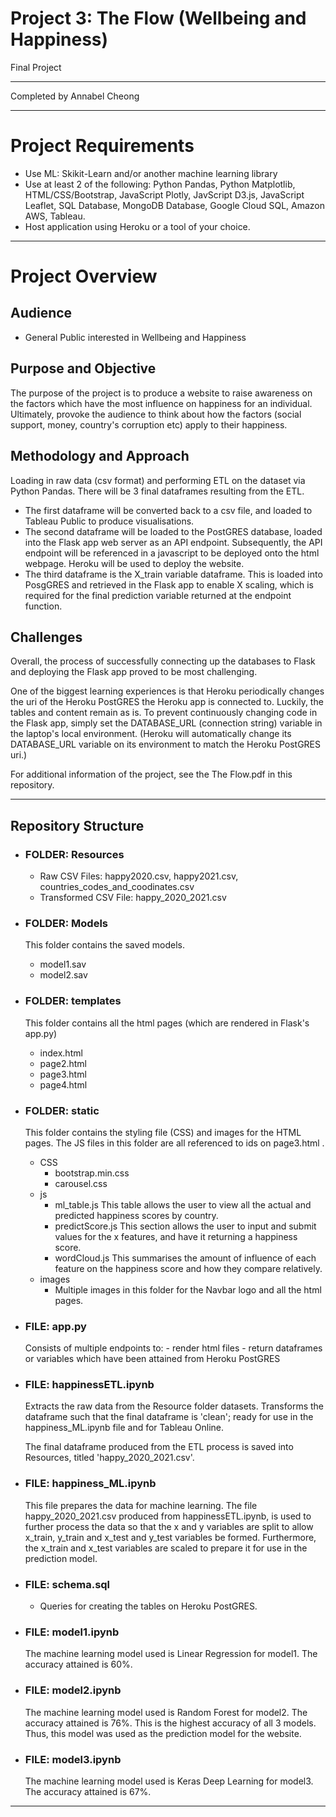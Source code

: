 # Project 3: The Flow (Wellbeing and Happiness)

Final Project 
*************************
Completed by Annabel Cheong

*************************
# Project Requirements

- Use ML: Skikit-Learn and/or another machine learning library
- Use at least 2 of the following: Python Pandas, Python Matplotlib, HTML/CSS/Bootstrap, JavaScript Plotly, JavScript D3.js, JavaScript Leaflet, SQL Database, MongoDB Database, Google Cloud SQL, Amazon AWS, Tableau. 
- Host application using Heroku or a tool of your choice.

*************************
# Project Overview
## Audience
- General Public interested in Wellbeing and Happiness

## Purpose and Objective
The purpose of the project is to produce a website to raise awareness on the factors which have the most influence on happiness for an individual. Ultimately, provoke the audience to think about how the factors (social support, money, country's corruption etc) apply to their happiness.

## Methodology and Approach 
Loading in raw data (csv format) and performing ETL on the dataset via Python Pandas. There will be 3 final dataframes resulting from the ETL. 
- The first dataframe will be converted back to a csv file, and loaded to Tableau Public to produce visualisations. 
- The second dataframe will be loaded to the PostGRES database, loaded into the Flask app web server as an API endpoint. Subsequently, the API endpoint will be referenced in a javascript to be deployed onto the html webpage. Heroku will be used to deploy the website.
- The third dataframe is the X_train variable dataframe. This is loaded into PosgGRES and retrieved in the Flask app to enable X scaling, which is required for the final prediction variable returned at the endpoint function. 

## Challenges
Overall, the process of successfully connecting up the databases to Flask and deploying the Flask app proved to be most challenging. 

One of the biggest learning experiences is that Heroku periodically changes the uri of the Heroku PostGRES the Heroku app is connected to. Luckily, the tables and content remain as is. To prevent continuously changing code in the Flask app, simply set the DATABASE_URL (connection string) variable in the laptop's local environment. (Heroku will automatically change its DATABASE_URL variable on its environment to match the Heroku PostGRES uri.)

For additional information of the project, see the The Flow.pdf in this repository.

------------------------
## Repository Structure
- ### FOLDER: Resources
    - Raw CSV Files: happy2020.csv, happy2021.csv, countries_codes_and_coodinates.csv
    - Transformed CSV File: happy_2020_2021.csv

- ### FOLDER: Models
    This folder contains the saved models.
    - model1.sav
    - model2.sav

- ### FOLDER: templates
    This folder contains all the html pages (which are rendered in Flask's app.py)
    - index.html
    - page2.html
    - page3.html
    - page4.html

- ### FOLDER: static
    This folder contains the styling file (CSS) and images for the HTML pages. The JS files in this folder are all referenced to ids on page3.html .
    - CSS
        - bootstrap.min.css
        - carousel.css
    - js
        - ml_table.js
            This table allows the user to view all the actual and predicted happiness scores by country.
        - predictScore.js
            This section allows the user to input and submit values for the x features, and have it returning a happiness score. 
        - wordCloud.js
            This summarises the amount of influence of each feature on the happiness score and how they compare relatively. 
    - images
        - Multiple images in this folder for the Navbar logo and all the html pages.

- ### FILE: app.py
    Consists of multiple endpoints to:
        - render html files
        - return dataframes or variables which have been attained from Heroku PostGRES

- ### FILE: happinessETL.ipynb
    Extracts the raw data from the Resource folder datasets. Transforms the dataframe such that the final dataframe is 'clean'; ready for use in the happiness_ML.ipynb file and for Tableau Online. 
    
    The final dataframe produced from the ETL process is saved into Resources, titled 'happy_2020_2021.csv'. 

- ### FILE: happiness_ML.ipynb
    This file prepares the data for machine learning. The file happy_2020_2021.csv produced from happinessETL.ipynb, is used to further process the data so that the x and y variables are split to allow x_train, y_train and x_test and y_test variables be formed.
    Furthermore, the x_train and x_test variables are scaled to prepare it for use in the prediction model.

- ### FILE: schema.sql
    - Queries for creating the tables on Heroku PostGRES.

- ### FILE: model1.ipynb
    The machine learning model used is Linear Regression for model1.
    The accuracy attained is 60%.

- ### FILE: model2.ipynb
    The machine learning model used is Random Forest for model2.
    The accuracy attained is 76%. This is the highest accuracy of all 3 models. Thus, this model was used as the prediction model for the website.

- ### FILE: model3.ipynb
    The machine learning model used is Keras Deep Learning for model3.
    The accuracy attained is 67%.

*************************